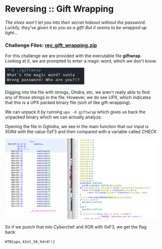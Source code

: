 # Reversing :: Gift Wrapping

*The elves won't let you into their secret hideout without the password. Luckily, they've given it to you as a gift! But it seems to be wrapped up tight...*

### Challenge Files: [rev_gift_wrapping.zip](rev_gift_wrapping.zip)

For this challenge we are provided with the executable file **giftwrap**. Looking at it, we are prompted to enter a magic word, which we don't know.

![img](img/1.png)

Digging into the file with strings, Ghidra, etc, we aren't really able to find any of those strings in the file. However, we do see *UPX*, which indicates that this is a UPX packed binary file (sort of like gift-wrapping).

We can unpack it by running ```upx -d giftwrap``` which gives us back the unpacked binary which we can actually analyze.

Opening the file in Gghidra, we see in the main function that our input is XORd with the value 0xF3 and then compared with a variable called *CHECK*

![gift](img/2.png)

So if we punch that into Cyberchef and XOR with 0xF3, we get the flag back:

```HTB{upx_41nt_50_h4rd!!}```

